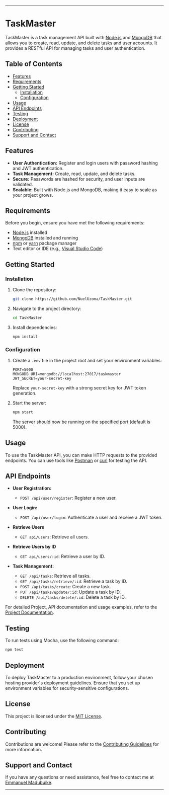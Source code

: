 
---

# TaskMaster

TaskMaster is a task management API built with [Node.js](https://nodejs.org/) and [MongoDB](https://www.mongodb.com/) that allows you to create, read, update, and delete tasks and user accounts. It provides a RESTful API for managing tasks and user authentication.

## Table of Contents

- [Features](#features)
- [Requirements](#requirements)
- [Getting Started](#getting-started)
  - [Installation](#installation)
  - [Configuration](#configuration)
- [Usage](#usage)
- [API Endpoints](#api-endpoints)
- [Testing](#testing)
- [Deployment](#deployment)
- [License](#license)
- [Contributing](#contributing)
- [Support and Contact](#support-and-contact)

## Features

- **User Authentication:** Register and login users with password hashing and JWT authentication.
- **Task Management:** Create, read, update, and delete tasks.
- **Secure:** Passwords are hashed for security, and user inputs are validated.
- **Scalable:** Built with Node.js and MongoDB, making it easy to scale as your project grows.

## Requirements

Before you begin, ensure you have met the following requirements:

- [Node.js](https://nodejs.org/) installed
- [MongoDB](https://www.mongodb.com/) installed and running
- [npm](https://www.npmjs.com/) or [yarn](https://yarnpkg.com/) package manager
- Text editor or IDE (e.g., [Visual Studio Code](https://code.visualstudio.com/))

## Getting Started

### Installation

1. Clone the repository:

   ```bash
   git clone https://github.com/NuelUzoma/TaskMaster.git
   ```

2. Navigate to the project directory:

   ```bash
   cd TaskMaster
   ```

3. Install dependencies:

   ```bash
   npm install
   ```

### Configuration

1. Create a `.env` file in the project root and set your environment variables:

   ```env
   PORT=5000
   MONGODB_URI=mongodb://localhost:27017/taskmaster
   JWT_SECRET=your-secret-key
   ```

   Replace `your-secret-key` with a strong secret key for JWT token generation.

2. Start the server:

   ```bash
   npm start
   ```

   The server should now be running on the specified port (default is 5000).

## Usage

To use the TaskMaster API, you can make HTTP requests to the provided endpoints. You can use tools like [Postman](https://www.postman.com/) or [curl](https://curl.se/) for testing the API.

## API Endpoints

- **User Registration:**
  - `POST /api/user/register`: Register a new user.


- **User Login:**
  - `POST /api/user/login`: Authenticate a user and receive a JWT token.


- **Retrieve Users**
  - `GET api/users`: Retrieve all users.


- **Retrieve Users by ID**
  - `GET api/users/:id`: Retrieve a user by ID.


- **Task Management:**
  - `GET /api/tasks`: Retrieve all tasks.
  - `GET /api/tasks/retrieve/:id`: Retrieve a task by ID.
  - `POST /api/tasks/create`: Create a new task.
  - `PUT /api/tasks/update/:id`: Update a task by ID.
  - `DELETE /api/tasks/delete/:id`: Delete a task by ID.

For detailed Project, API documentation and usage examples, refer to the [Project Documentation](https://docs.google.com/document/d/1Rc0edCQLR3FAB4mGsLy4QO2nAt85QZP-zkpg4tywLTs/edit).

## Testing

To run tests using Mocha, use the following command:

```bash
npm test
```

## Deployment

To deploy TaskMaster to a production environment, follow your chosen hosting provider's deployment guidelines. Ensure that you set up environment variables for security-sensitive configurations.

## License

This project is licensed under the [MIT License](LICENSE).

## Contributing

Contributions are welcome! Please refer to the [Contributing Guidelines](CONTRIBUTING.md) for more information.

## Support and Contact

If you have any questions or need assistance, feel free to contact me at [Emmanuel Madubuike](emmanuelmadubuike.dev@gmail.com).

---

